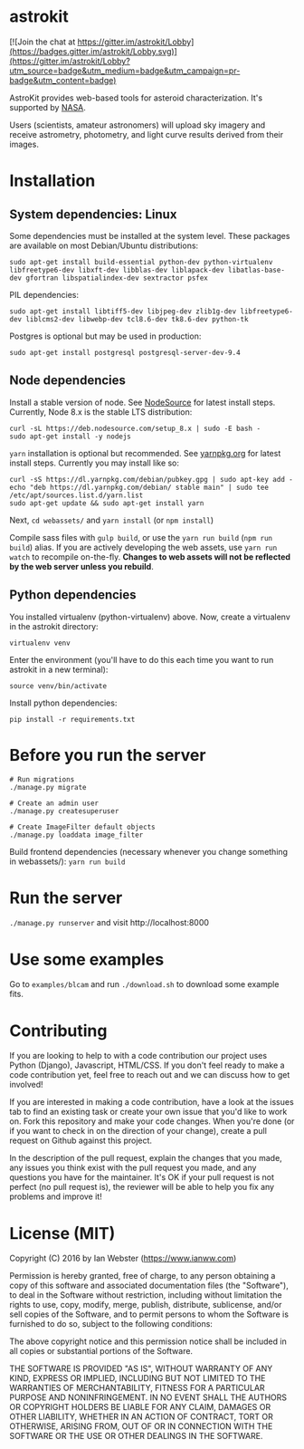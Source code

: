# astrokit

[![Join the chat at https://gitter.im/astrokit/Lobby](https://badges.gitter.im/astrokit/Lobby.svg)](https://gitter.im/astrokit/Lobby?utm_source=badge&utm_medium=badge&utm_campaign=pr-badge&utm_content=badge)

AstroKit provides web-based tools for asteroid
characterization.  It's supported by [NASA](http://nspires.nasaprs.com/external/).

Users (scientists, amateur astronomers) will upload sky imagery and receive
astrometry, photometry, and light curve results derived from their images.

# Installation

## System dependencies: Linux

Some dependencies must be installed at the system level.  These packages are available on most Debian/Ubuntu distributions:

```
sudo apt-get install build-essential python-dev python-virtualenv libfreetype6-dev libxft-dev libblas-dev liblapack-dev libatlas-base-dev gfortran libspatialindex-dev sextractor psfex
```

PIL dependencies:

```
sudo apt-get install libtiff5-dev libjpeg-dev zlib1g-dev libfreetype6-dev liblcms2-dev libwebp-dev tcl8.6-dev tk8.6-dev python-tk
```

Postgres is optional but may be used in production:

```
sudo apt-get install postgresql postgresql-server-dev-9.4
```

## Node dependencies

Install a stable version of node.  See [NodeSource](https://nodejs.org/en/download/package-manager/#debian-and-ubuntu-based-linux-distributions) for latest install steps.  Currently, Node 8.x is the stable LTS distribution:

```
curl -sL https://deb.nodesource.com/setup_8.x | sudo -E bash -
sudo apt-get install -y nodejs
```

`yarn` installation is optional but recommended.  See [yarnpkg.org](https://yarnpkg.com/lang/en/docs/install/) for latest install steps.  Currently you may install like so:

```
curl -sS https://dl.yarnpkg.com/debian/pubkey.gpg | sudo apt-key add -
echo "deb https://dl.yarnpkg.com/debian/ stable main" | sudo tee /etc/apt/sources.list.d/yarn.list
sudo apt-get update && sudo apt-get install yarn
```

Next, `cd webassets/` and `yarn install` (or `npm install`)

Compile sass files with `gulp build`, or use the `yarn run build` (`npm run build`) alias.  If you are actively developing the web assets, use `yarn run watch` to recompile on-the-fly.  **Changes to web assets will not be reflected by the web server unless you rebuild**.

## Python dependencies

You installed virtualenv (python-virtualenv) above.  Now, create a virtualenv in the astrokit directory:

```
virtualenv venv
```

Enter the environment (you'll have to do this each time you want to run astrokit in a new terminal):

```
source venv/bin/activate
```

Install python dependencies:

```
pip install -r requirements.txt
```

# Before you run the server

```
# Run migrations
./manage.py migrate

# Create an admin user
./manage.py createsuperuser

# Create ImageFilter default objects
./manage.py loaddata image_filter
```
Build frontend dependencies (necessary whenever you change something in webassets/): `yarn run build`

# Run the server

`./manage.py runserver` and visit http://localhost:8000

# Use some examples

Go to `examples/blcam` and run `./download.sh` to download some example fits.

# Contributing

If you are looking to help to with a code contribution our project uses Python (Django), Javascript, HTML/CSS. If you don't feel ready to make a code contribution yet, feel free to reach out and we can discuss how to get involved!

If you are interested in making a code contribution, have a look at the issues tab to find an existing task or create your own issue that you'd like to work on.  Fork this repository and make your code changes.  When you're done (or if you want to check in on the direction of your change), create a pull request on Github against this project.

In the description of the pull request, explain the changes that you made, any issues you think exist with the pull request you made, and any questions you have for the maintainer. It's OK if your pull request is not perfect (no pull request is), the reviewer will be able to help you fix any problems and improve it!

# License (MIT)

Copyright (C) 2016 by Ian Webster (https://www.ianww.com)

Permission is hereby granted, free of charge, to any person obtaining a copy of this software and associated documentation files (the "Software"), to deal in the Software without restriction, including without limitation the rights to use, copy, modify, merge, publish, distribute, sublicense, and/or sell copies of the Software, and to permit persons to whom the Software is furnished to do so, subject to the following conditions:

The above copyright notice and this permission notice shall be included in all copies or substantial portions of the Software.

THE SOFTWARE IS PROVIDED "AS IS", WITHOUT WARRANTY OF ANY KIND, EXPRESS OR IMPLIED, INCLUDING BUT NOT LIMITED TO THE WARRANTIES OF MERCHANTABILITY, FITNESS FOR A PARTICULAR PURPOSE AND NONINFRINGEMENT. IN NO EVENT SHALL THE AUTHORS OR COPYRIGHT HOLDERS BE LIABLE FOR ANY CLAIM, DAMAGES OR OTHER LIABILITY, WHETHER IN AN ACTION OF CONTRACT, TORT OR OTHERWISE, ARISING FROM, OUT OF OR IN CONNECTION WITH THE SOFTWARE OR THE USE OR OTHER DEALINGS IN THE SOFTWARE.
